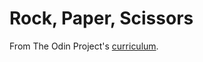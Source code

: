 # Rock, Paper, Scissors

From The Odin Project's [curriculum](https://www.theodinproject.com/courses/web-development-101/lessons/rock-paper-scissors).